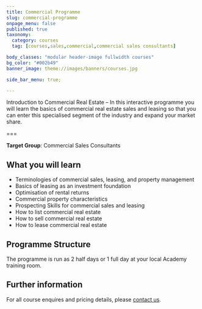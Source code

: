 ```yaml
---
title: Commercial Programme
slug: commercial-programme
onpage_menu: false
published: true
taxonomy:
  category: courses
  tag: [courses,sales,commercial,commercial sales consultants]

body_classes: "modular header-image fullwidth courses"
bg_color: "#002b49"
banner_image: theme://images/banners/courses.jpg

side_bar_menu: true;

---
```


Introduction to Commercial Real Estate – In this interactive programme you will learn the basics of commercial real estate sales and leasing so that you can enter this specialised segment of the industry and expand your market share.

===

**Target Group**: Commercial Sales Consultants

## What you will learn
- Terminologies of commercial sales, leasing, and property management
- Basics of leasing as an investment foundation
- Optimisation of rental returns
- Commercial property characteristics
- Prospecting Skills for commercial sales and leasing
- How to list commercial real estate
- How to sell commercial real estate
- How to lease commercial real estate

## Programme Structure
The programme is run as 2 half days or 1 full day at your local Academy training room.

## Further information
For all course enquires and pricing details, please [contact us](/about-us/contact-us).
